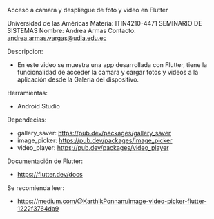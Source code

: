 Acceso a cámara y despliegue de foto y video en Flutter

 Universidad de las Américas
 Materia: ITIN4210-4471 SEMINARIO DE SISTEMAS
 Nombre: Andrea Armas
 Contacto: andrea.armas.vargas@udla.edu.ec

Descripcion:
 - En este video se muestra una app desarrollada con Flutter, tiene la funcionalidad de acceder la camara y 
   cargar fotos y videos a la aplicación desde la Galeria del dispositivo.

Herramientas:
  - Android Studio

Dependecias:
  - gallery_saver: https://pub.dev/packages/gallery_saver
  - image_picker: https://pub.dev/packages/image_picker
  - video_player: https://pub.dev/packages/video_player

Documentación de Flutter:
  - https://flutter.dev/docs

Se recomienda leer: 
  - https://medium.com/@KarthikPonnam/image-video-picker-flutter-1222f3764da9
